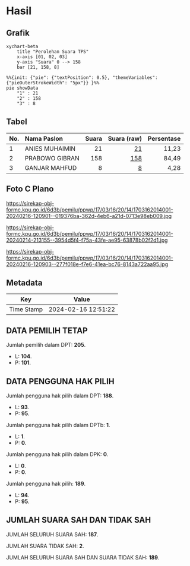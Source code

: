 # Hasil

## Grafik

```mermaid
xychart-beta
    title "Perolehan Suara TPS"
    x-axis [01, 02, 03]
    y-axis "Suara" 0 --> 158
    bar [21, 158, 8]
```

```mermaid
%%{init: {"pie": {"textPosition": 0.5}, "themeVariables": {"pieOuterStrokeWidth": "5px"}} }%%
pie showData
    "1" : 21
    "2" : 158
    "3" : 8
```

## Tabel

| No. | Nama Paslon    | Suara | Suara (raw) | Persentase |
|:--- |:-------------- | -----:| -----------:| ----------:|
| 1   | ANIES MUHAIMIN | 21    | [21][p-1]   | 11,23      |
| 2   | PRABOWO GIBRAN | 158   | [158][p-2]  | 84,49      |
| 3   | GANJAR MAHFUD  | 8     | [8][p-3]    | 4,28       |


[p-1]: https://github.com/gigit-pemilu/pemilu-2024-17-bengkulu/blob/main/pilpres/hitung-suara/sub/17-bengkulu/sub/03-bengkulu-utara/sub/16-air-napal/sub/2014-pasar-palik/sub/001-tps/sub/paslon-1.txt
[p-2]: https://github.com/gigit-pemilu/pemilu-2024-17-bengkulu/blob/main/pilpres/hitung-suara/sub/17-bengkulu/sub/03-bengkulu-utara/sub/16-air-napal/sub/2014-pasar-palik/sub/001-tps/sub/paslon-2.txt
[p-3]: https://github.com/gigit-pemilu/pemilu-2024-17-bengkulu/blob/main/pilpres/hitung-suara/sub/17-bengkulu/sub/03-bengkulu-utara/sub/16-air-napal/sub/2014-pasar-palik/sub/001-tps/sub/paslon-3.txt

## Foto C Plano

https://sirekap-obj-formc.kpu.go.id/6d3b/pemilu/ppwp/17/03/16/20/14/1703162014001-20240216-120901--019376ba-362d-4eb6-a21d-0713e98eb009.jpg

https://sirekap-obj-formc.kpu.go.id/6d3b/pemilu/ppwp/17/03/16/20/14/1703162014001-20240214-213155--3954d5f4-f75a-43fe-ae95-63878b02f2d1.jpg

https://sirekap-obj-formc.kpu.go.id/6d3b/pemilu/ppwp/17/03/16/20/14/1703162014001-20240216-120903--277f018e-f7e6-41ea-bc76-8143a722aa95.jpg


## Metadata

| Key        | Value               |
| ---------- | ------------------- |
| Time Stamp | 2024-02-16 12:51:22 |


## DATA PEMILIH TETAP

Jumlah pemilih dalam DPT: **205**.
 * L: **104**.
 * P: **101**.

## DATA PENGGUNA HAK PILIH

Jumlah pengguna hak pilih dalam DPT: **188**.
 * L: **93**.
 * P: **95**.

Jumlah pengguna hak pilih dalam DPTb: **1**.
 * L: **1**.
 * P: **0**.

Jumlah pengguna hak pilih dalam DPK: **0**.
 * L: **0**.
 * P: **0**.

Jumlah pengguna hak pilih: **189**.
 * L: **94**.
 * P: **95**.

## JUMLAH SUARA SAH DAN TIDAK SAH

JUMLAH SELURUH SUARA SAH: **187**.

JUMLAH SUARA TIDAK SAH: **2**.

JUMLAH SELURUH SUARA SAH DAN SUARA TIDAK SAH: **189**.


